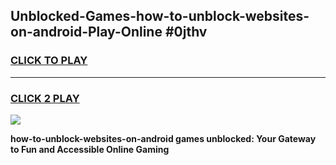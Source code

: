 
## Unblocked-Games-how-to-unblock-websites-on-android-Play-Online #0jthv
<h3>
<a href="https://news.freeplayer.one?title=how-to-unblock-websites-on-android&ref=3">CLICK TO PLAY</a></h3>
<hr>

<h3>
<a href="https://news.freeplayer.one?title=how-to-unblock-websites-on-android&ref=3">CLICK 2 PLAY</a>
  
</h3>

<a href="https://news.freeplayer.one?title=how-to-unblock-websites-on-android&ref=3"><img src="https://clearcache.store/games.png"></a>


**how-to-unblock-websites-on-android games unblocked: Your Gateway to Fun and Accessible Online Gaming**
